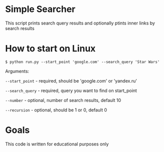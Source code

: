 # Simple Searcher

This script prints search query results and optionally ptints inner links by search results

# How to start on Linux
```
$ python run.py --start_point 'google.com' --search_query 'Star Wars'
```

Arguments:

`--start_point` - required, should be 'google.com' or 'yandex.ru'

`--search_query` - required, query you want to find on start_point

`--number` - optional, number of search results, default 10

`--recursion` - optional, should be 1 or 0, default 0

# Goals
This code is written for educational purposes only